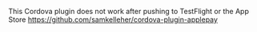 This Cordova plugin does not work after pushing to TestFlight or the App Store
https://github.com/samkelleher/cordova-plugin-applepay
